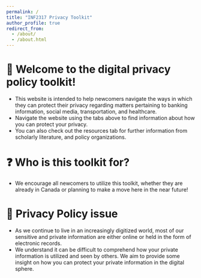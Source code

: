```yaml
---
permalink: /
title: "INF2317 Privacy Toolkit"
author_profile: true
redirect_from: 
  - /about/
  - /about.html
---
```


# 👋 Welcome to the digital privacy policy toolkit!
- This website is intended to help newcomers navigate the ways in which they can protect their privacy regarding matters pertaining to banking information, social media, transportation, and healthcare.
- Navigate the website using the tabs above to find information about how you can protect your privacy.
- You can also check out the resources tab for further information from scholarly literature, and policy organizations.

# ❓ Who is this toolkit for?
- We encourage all newcomers to utilize this toolkit, whether they are already in Canada or planning to make a move here in the near future!

# 📱 Privacy Policy issue
- As we continue to live in an increasingly digitized world, most of our sensitive and private information are either online or held in the form of electronic records.
- We understand it can be difficult to comprehend how your private information is utilized and seen by others. We aim to provide some insight on how you can protect your private information in the digital sphere.
